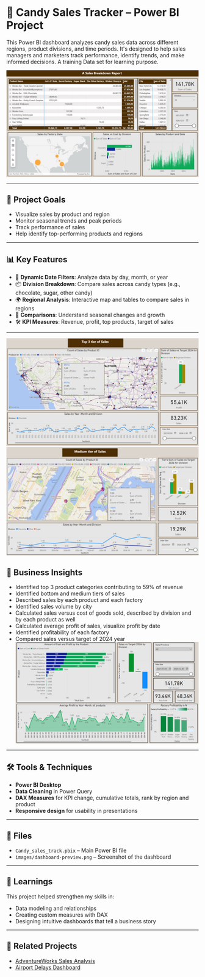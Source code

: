 # 🍬 Candy Sales Tracker – Power BI Project

This Power BI dashboard analyzes candy sales data across different regions, product divisions, and time periods. It's designed to help sales managers and marketers track performance, identify trends, and make informed decisions. A training Data set for learning purpose.

![Dashboard Preview](Candy_track_1.png)

---

## 🎯 Project Goals

- Visualize sales by product and region  
- Monitor seasonal trends and peak periods  
- Track performance of sales  
- Help identify top-performing products and regions  

---

## 📊 Key Features

- 📅 **Dynamic Date Filters**: Analyze data by day, month, or year  
- 📦 **Division Breakdown**: Compare sales across candy types (e.g., chocolate, sugar, other candy)  
- 🌍 **Regional Analysis**: Interactive map and tables to compare sales in regions  
- 🔄 **Comparisons**: Understand seasonal changes and growth  
- 🛠️ **KPI Measures**: Revenue, profit, top products, target of sales  

---
![Dashboard Preview](Candy_track_2.png)
![Dashboard Preview](Candy_track_3.png)
## 🧠 Business Insights

- Identified top 3 product categories contributing to 59% of revenue  
- Identified bottom and medium tiers of sales  
- Described sales by each product and each factory  
- Identified sales volume by city  
- Calculated sales versus cost of goods sold, described by division and by each product as well  
- Calculated average profit of sales, visualize profit by date  
- Identified profitability of each factory  
- Compared sales versus target of 2024 year  
![Dashboard Preview](Candy_track_4.png)
---

## 🛠 Tools & Techniques

- **Power BI Desktop**  
- **Data Cleaning** in Power Query  
- **DAX Measures** for KPI change, cumulative totals, rank by region and product 
- **Responsive design** for usability in presentations  

---

## 📂 Files

- `Candy_sales_track.pbix` – Main Power BI file  
- `images/dashboard-preview.png` – Screenshot of the dashboard  

---

## 📌 Learnings

This project helped strengthen my skills in:  
- Data modeling and relationships  
- Creating custom measures with DAX  
- Designing intuitive dashboards that tell a business story  

---

## 🔗 Related Projects

- [AdventureWorks Sales Analysis](https://github.com/IgorLT67/igor-portfolio/tree/main/adventureworks-model)  
- [Airport Delays Dashboard](https://github.com/IgorLT67/igor-portfolio/tree/main/airport-delays-model)  
